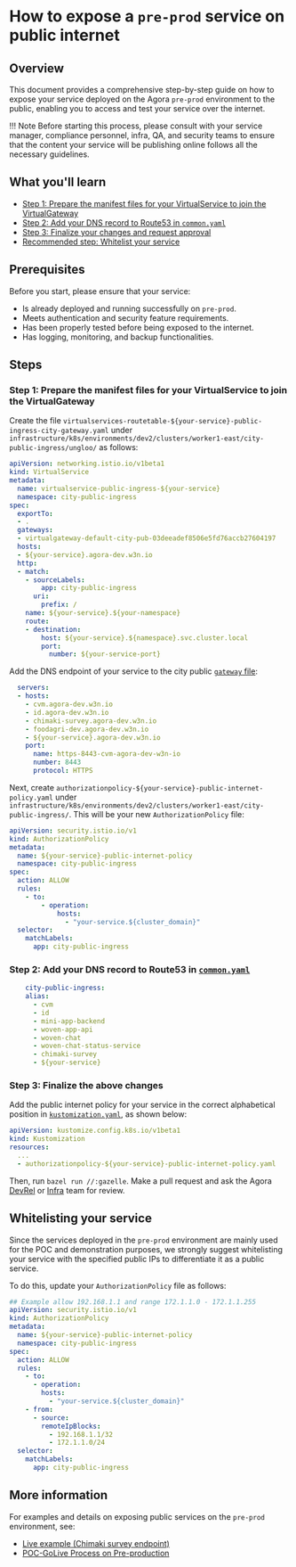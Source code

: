 # How to expose a `pre-prod` service on public internet

## Overview

This document provides a comprehensive step-by-step guide on how to expose your service deployed on the Agora `pre-prod` environment to the public, enabling you to access and test your service over the internet.

!!! Note
    Before starting this process, please consult with your service manager, compliance personnel, infra, QA, and security teams to ensure that the content your service will be publishing online follows all the necessary guidelines.

## What you'll learn

* [Step 1: Prepare the manifest files for your VirtualService to join the VirtualGateway](#step-1-prepare-the-manifest-files-for-your-virtualservice-to-join-the-virtualgateway)
* [Step 2: Add your DNS record to Route53 in `common.yaml`](#step-2-add-your-dns-record-to-route53-in-commonyaml)
* [Step 3: Finalize your changes and request approval](#step-3-finalize-the-above-changes)
* [Recommended step: Whitelist your service](#whitelisting-your-service)

## Prerequisites

Before you start, please ensure that your service:

* Is already deployed and running successfully on `pre-prod`.
* Meets authentication and security feature requirements.
* Has been properly tested before being exposed to the internet.
* Has logging, monitoring, and backup functionalities.

## Steps

### Step 1: Prepare the manifest files for your VirtualService to join the VirtualGateway

Create the file `virtualservices-routetable-${your-service}-public-ingress-city-gateway.yaml` under `infrastructure/k8s/environments/dev2/clusters/worker1-east/city-public-ingress/ungloo/` as follows:

```yaml
apiVersion: networking.istio.io/v1beta1
kind: VirtualService
metadata:
  name: virtualservice-public-ingress-${your-service}
  namespace: city-public-ingress
spec:
  exportTo:
  - .
  gateways:
  - virtualgateway-default-city-pub-03deeadef8506e5fd76accb27604197
  hosts:
  - ${your-service}.agora-dev.w3n.io
  http:
  - match:
    - sourceLabels:
        app: city-public-ingress
      uri:
        prefix: /
    name: ${your-service}.${your-namespace}
    route:
    - destination:
        host: ${your-service}.${namespace}.svc.cluster.local
        port:
          number: ${your-service-port}
```

Add the DNS endpoint of your service to the city public [`gateway` file](https://github.com/wp-wcm/city/blob/main/infrastructure/k8s/environments/dev2/clusters/worker1-east/city-public-ingress/ungloo/gateways-virtualgateway-default-city-pub-03deeadef8506e5fd76accb27604197.yaml):

```yaml
  servers:
  - hosts:
    - cvm.agora-dev.w3n.io
    - id.agora-dev.w3n.io
    - chimaki-survey.agora-dev.w3n.io
    - foodagri-dev.agora-dev.w3n.io
    - ${your-service}.agora-dev.w3n.io
    port:
      name: https-8443-cvm-agora-dev-w3n-io
      number: 8443
      protocol: HTTPS
```

Next, create `authorizationpolicy-${your-service}-public-internet-policy.yaml` under `infrastructure/k8s/environments/dev2/clusters/worker1-east/city-public-ingress/`. This will be your new `AuthorizationPolicy` file:

```yaml
apiVersion: security.istio.io/v1
kind: AuthorizationPolicy
metadata:
  name: ${your-service}-public-internet-policy
  namespace: city-public-ingress
spec:
  action: ALLOW
  rules:
    - to:
        - operation:
            hosts:
              - "your-service.${cluster_domain}"
  selector:
    matchLabels:
      app: city-public-ingress
```

### Step 2: Add your DNS record to Route53 in [`common.yaml`](https://github.com/wp-wcm/city/blob/main/infrastructure/terraform/environments/dev2/common.yaml)

```yaml
    city-public-ingress:
    alias:
      - cvm
      - id
      - mini-app-backend
      - woven-app-api
      - woven-chat
      - woven-chat-status-service
      - chimaki-survey
      - ${your-service}
```

### Step 3: Finalize the above changes

Add the public internet policy for your service in the correct alphabetical position in [`kustomization.yaml`](https://github.com/wp-wcm/city/blob/main/infrastructure/k8s/environments/dev2/clusters/worker1-east/city-public-ingress/kustomization.yaml), as shown below:

```yaml
apiVersion: kustomize.config.k8s.io/v1beta1
kind: Kustomization
resources:
  ...
  - authorizationpolicy-${your-service}-public-internet-policy.yaml
```

Then, run `bazel run //:gazelle`. Make a pull request and ask the Agora [DevRel](https://toyotaglobal.enterprise.slack.com/archives/C0415J5P1FD) or [Infra](https://toyotaglobal.enterprise.slack.com/archives/C02USLDU1U3) team for review.

## Whitelisting your service

Since the services deployed in the `pre-prod` environment are mainly used for the POC and demonstration purposes, we strongly suggest whitelisting your service with the specified public IPs to differentiate it as a public service.

To do this, update your `AuthorizationPolicy` file as follows:

```yaml
## Example allow 192.168.1.1 and range 172.1.1.0 - 172.1.1.255
apiVersion: security.istio.io/v1
kind: AuthorizationPolicy
metadata:
  name: ${your-service}-public-internet-policy
  namespace: city-public-ingress
spec:
  action: ALLOW
  rules:
    - to:
      - operation:
        hosts:
          - "your-service.${cluster_domain}"
    - from:
      - source:
        remoteIpBlocks:
          - 192.168.1.1/32
          - 172.1.1.0/24
  selector:
    matchLabels:
      app: city-public-ingress
```

## More information

For examples and details on exposing public services on the `pre-prod` environment, see:

* [Live example (Chimaki survey endpoint)](https://github.com/wp-wcm/city/pull/28728)
* [POC-GoLive Process on Pre-production](https://docs.google.com/document/d/115lsD5FN1eIWF2dGwzbVVIIYdS7WYWxHYdmfvHCmm1w)
